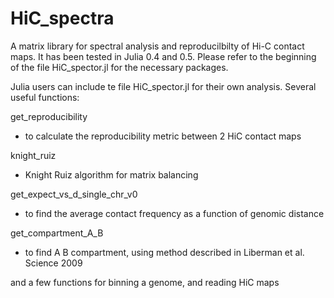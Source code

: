 # HiC_spectra

A matrix library for spectral analysis and reproducilbilty of Hi-C contact maps. It has been tested in Julia 0.4 and 0.5. Please refer to the beginning of the file HiC_spector.jl for the necessary packages.

Julia users can include te file HiC_spector.jl for their own analysis.
Several useful functions:

get_reproducibility
  - to calculate the reproducibility metric between 2 HiC contact maps

knight_ruiz
  - Knight Ruiz algorithm for matrix balancing

get_expect_vs_d_single_chr_v0
  - to find the average contact frequency as a function of genomic distance

get_compartment_A_B
  - to find A B compartment, using method described in Liberman et al. Science 2009

and a few functions for binning a genome, and reading HiC maps
